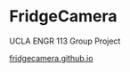 # FridgeCamera
UCLA ENGR 113 Group Project

[fridgecamera.github.io](https://fridgecamera.github.io/)
